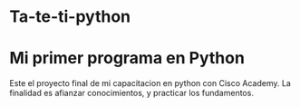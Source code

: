 # Ta-te-ti-python

# Mi primer programa en Python #

Este el proyecto final de mi capacitacion en python con Cisco Academy.
La finalidad es afianzar conocimientos, y practicar los fundamentos.
